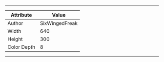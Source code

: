 # 
---
| Attribute | Value |
| ---  | ---     |
| Author | SixWingedFreak |
| Width | 640 |
| Height | 300 |
| Color Depth | 8 |
---
